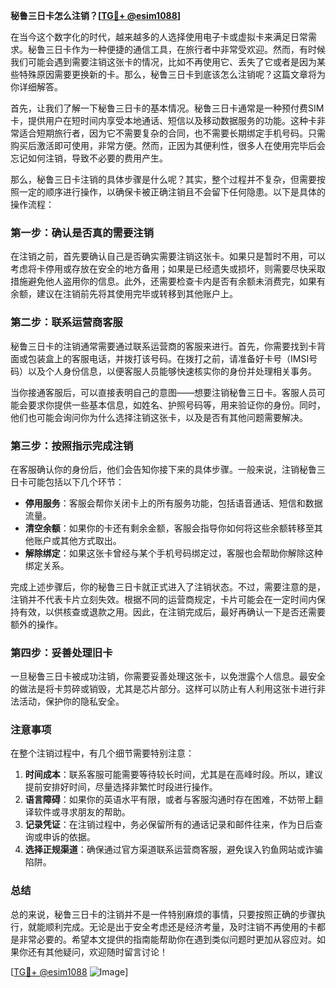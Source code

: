 **秘鲁三日卡怎么注销？[[TG💪+ @esim1088](https://t.me/s/esim1088)]**

在当今这个数字化的时代，越来越多的人选择使用电子卡或虚拟卡来满足日常需求。秘鲁三日卡作为一种便捷的通信工具，在旅行者中非常受欢迎。然而，有时候我们可能会遇到需要注销这张卡的情况，比如不再使用它、丢失了它或者是因为某些特殊原因需要更换新的卡。那么，秘鲁三日卡到底该怎么注销呢？这篇文章将为你详细解答。

首先，让我们了解一下秘鲁三日卡的基本情况。秘鲁三日卡通常是一种预付费SIM卡，提供用户在短时间内享受本地通话、短信以及移动数据服务的功能。这种卡非常适合短期旅行者，因为它不需要复杂的合同，也不需要长期绑定手机号码。只需购买后激活即可使用，非常方便。然而，正因为其便利性，很多人在使用完毕后会忘记如何注销，导致不必要的费用产生。

那么，秘鲁三日卡注销的具体步骤是什么呢？其实，整个过程并不复杂，但需要按照一定的顺序进行操作，以确保卡被正确注销且不会留下任何隐患。以下是具体的操作流程：

### **第一步：确认是否真的需要注销**
在注销之前，首先要确认自己是否确实需要注销这张卡。如果只是暂时不用，可以考虑将卡停用或存放在安全的地方备用；如果是已经遗失或损坏，则需要尽快采取措施避免他人盗用你的信息。此外，还需要检查卡内是否有余额未消费完，如果有余额，建议在注销前先将其使用完毕或转移到其他账户上。

### **第二步：联系运营商客服**
秘鲁三日卡的注销通常需要通过联系运营商的客服来进行。首先，你需要找到卡背面或包装盒上的客服电话，并拨打该号码。在拨打之前，请准备好卡号（IMSI号码）以及个人身份信息，以便客服人员能够快速核实你的身份并处理相关事务。

当你接通客服后，可以直接表明自己的意图——想要注销秘鲁三日卡。客服人员可能会要求你提供一些基本信息，如姓名、护照号码等，用来验证你的身份。同时，他们也可能会询问你为什么选择注销这张卡，以及是否有其他问题需要解决。

### **第三步：按照指示完成注销**
在客服确认你的身份后，他们会告知你接下来的具体步骤。一般来说，注销秘鲁三日卡可能包括以下几个环节：
- **停用服务**：客服会帮你关闭卡上的所有服务功能，包括语音通话、短信和数据流量。
- **清空余额**：如果你的卡还有剩余金额，客服会指导你如何将这些余额转移至其他账户或其他方式取出。
- **解除绑定**：如果这张卡曾经与某个手机号码绑定过，客服也会帮助你解除这种绑定关系。

完成上述步骤后，你的秘鲁三日卡就正式进入了注销状态。不过，需要注意的是，注销并不代表卡片立刻失效。根据不同的运营商规定，卡片可能会在一定时间内保持有效，以供核查或退款之用。因此，在注销完成后，最好再确认一下是否还需要额外的操作。

### **第四步：妥善处理旧卡**
一旦秘鲁三日卡被成功注销，你需要妥善处理这张卡，以免泄露个人信息。最安全的做法是将卡剪碎或销毁，尤其是芯片部分。这样可以防止有人利用这张卡进行非法活动，保护你的隐私安全。

### **注意事项**
在整个注销过程中，有几个细节需要特别注意：
1. **时间成本**：联系客服可能需要等待较长时间，尤其是在高峰时段。所以，建议提前安排好时间，尽量选择非繁忙时段进行操作。
2. **语言障碍**：如果你的英语水平有限，或者与客服沟通时存在困难，不妨带上翻译软件或寻求朋友的帮助。
3. **记录凭证**：在注销过程中，务必保留所有的通话记录和邮件往来，作为日后查询或申诉的依据。
4. **选择正规渠道**：确保通过官方渠道联系运营商客服，避免误入钓鱼网站或诈骗陷阱。

### **总结**
总的来说，秘鲁三日卡的注销并不是一件特别麻烦的事情，只要按照正确的步骤执行，就能顺利完成。无论是出于安全考虑还是经济考量，及时注销不再使用的卡都是非常必要的。希望本文提供的指南能帮助你在遇到类似问题时更加从容应对。如果你还有其他疑问，欢迎随时留言讨论！

[[TG💪+ @esim1088](https://t.me/s/esim1088) ![Image](https://i.postimg.cc/4NQfJmqS/Snipaste-2025-05-13-00-14-12.png)]